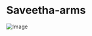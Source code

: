 # Saveetha-arms

![Image](https://github.com/user-attachments/assets/ca568176-f85c-4cf5-83ca-fd30694f45af)
